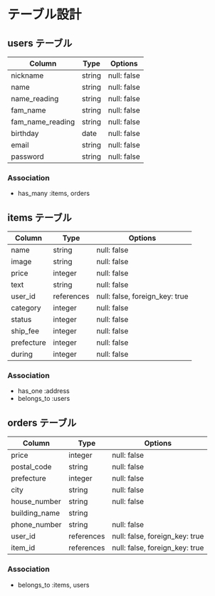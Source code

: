 # テーブル設計

## users テーブル

| Column   | Type   | Options     |
| -------- | ------ | ----------- |
| nickname | string | null: false |
| name     | string | null: false |
| name_reading | string | null: false |
| fam_name     | string | null: false |
| fam_name_reading | string | null: false |
| birthday | date | null: false |
| email    | string | null: false |
| password | string | null: false |

### Association
- has_many :items, orders

## items テーブル

| Column | Type   | Options     |
| ------ | ------ | ----------- |
| name  | string | null: false |
| image | string | null: false |
| price | integer | null: false |
| text | string | null: false |
| user_id | references | null: false, foreign_key: true |
| category | integer | null: false |
| status | integer | null: false |
| ship_fee | integer | null: false |
| prefecture | integer | null: false |
| during | integer | null: false |

### Association
- has_one :address
- belongs_to :users

## orders テーブル

| Column  | Type    | Options                        |
| ------- |  -------| ------------------------------ |
| price | integer | null: false                |
| postal_code | string  | null: false                |
| prefecture | integer | null: false                 |
| city | string  | null: false                       |
| house_number | string  | null: false               |
| building_name | string  |                          |
| phone_number | string  | null: false               |
| user_id | references | null: false, foreign_key: true |
| item_id | references | null: false, foreign_key: true |


### Association

- belongs_to :items, users


